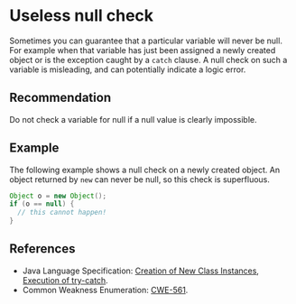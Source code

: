 # Useless null check
Sometimes you can guarantee that a particular variable will never be null. For example when that variable has just been assigned a newly created object or is the exception caught by a `catch` clause. A null check on such a variable is misleading, and can potentially indicate a logic error.


## Recommendation
Do not check a variable for null if a null value is clearly impossible.


## Example
The following example shows a null check on a newly created object. An object returned by `new` can never be null, so this check is superfluous.


```java
Object o = new Object();
if (o == null) {
  // this cannot happen!
}

```

## References
* Java Language Specification: [Creation of New Class Instances](https://docs.oracle.com/javase/specs/jls/se11/html/jls-12.html#jls-12.5), [Execution of try-catch](https://docs.oracle.com/javase/specs/jls/se11/html/jls-14.html#jls-14.20.1).
* Common Weakness Enumeration: [CWE-561](https://cwe.mitre.org/data/definitions/561.html).
